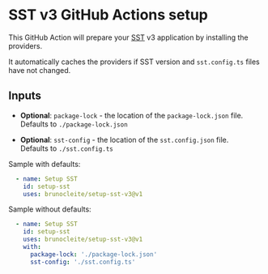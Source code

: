 # SST v3 GitHub Actions setup

This GitHub Action will prepare your [SST](https://sst.dev) v3 application by
installing the providers.

It automatically caches the providers if SST version and `sst.config.ts` files
have not changed.

## Inputs

- **Optional**: `package-lock` - the location of the `package-lock.json` file.  
  Defaults to `./package-lock.json`

- **Optional**: `sst-config` - the location of the `sst.config.json` file.  
  Defaults to `./sst.config.ts`

Sample with defaults:

```yaml
  - name: Setup SST
    id: setup-sst
    uses: brunocleite/setup-sst-v3@v1

```

Sample without defaults:

```yaml
  - name: Setup SST
    id: setup-sst
    uses: brunocleite/setup-sst-v3@v1
    with:
      package-lock: './package-lock.json'
      sst-config: './sst.config.ts'
```
